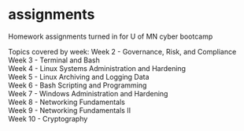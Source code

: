 # assignments

Homework assignments turned in for U of MN cyber bootcamp

Topics covered by week:
Week  2 - Governance, Risk, and Compliance  
Week  3 - Terminal and Bash   
Week  4 - Linux Systems Administration and Hardening  
Week  5 - Linux Archiving and Logging Data  
Week  6 - Bash Scripting and Programming  
Week  7 - Windows Administration and Hardening  
Week  8 - Networking Fundamentals  
Week  9 - Networking Fundamentals II   
Week 10 - Cryptography  
